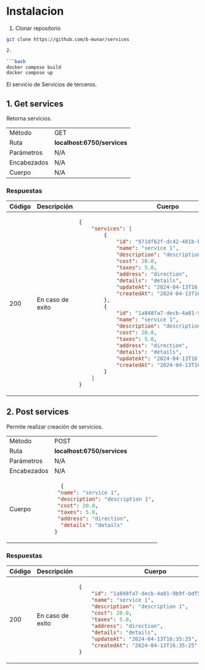 # Instalacion

1. Clonar repositorio

```bash
git clone https://github.com/b-munar/services

2. 

```bash
docker compose build
docker compose up
```


El servicio de Servicios de terceros.

## 1. Get services 

Retorna servicios.

<table>
<tr>
<td> Método </td>
<td> GET </td>
</tr>
<tr>
<td> Ruta </td>
<td> <strong>localhost:6750/services</strong> </td>
</tr>
<tr>
<td> Parámetros </td>
<td> N/A </td>
</tr>
<tr>
<td> Encabezados </td>
<td>N/A</td>
</tr>
<tr>
<td> Cuerpo </td>
<td>N/A</td>
</tr>
</table>

### Respuestas

<table>
<tr>
<th> Código </th>
<th> Descripción </th>
<th> Cuerpo </th>
</tr>
<tbody>
<td> 200 </td>
<td>En caso de exito</td>
<td>

```json
{
    "services": [
        {
            "id": "971df62f-dc42-481b-b320-2d090ef5aaa1",
            "name": "service 1",
            "description": "description 1",
            "cost": 20.0,
            "taxes": 5.0,
            "address": "direction",
            "details": "details",
            "updateAt": "2024-04-13T16:33:15",
            "createdAt": "2024-04-13T16:33:15"
        },
        {
            "id": "1a848fa7-decb-4a81-9b9f-bdf5d5a39a30",
            "name": "service 1",
            "description": "description 1",
            "cost": 20.0,
            "taxes": 5.0,
            "address": "direction",
            "details": "details",
            "updateAt": "2024-04-13T16:35:25",
            "createdAt": "2024-04-13T16:35:25"
        }
    ]
}
```
</td>
</tr>
</tbody>
</table>

## 2. Post services 

Permite realizar creación de servicios.

<table>
<tr>
<td> Método </td>
<td> POST </td>
</tr>
<tr>
<td> Ruta </td>
<td> <strong>localhost:6750/services</strong> </td>
</tr>
<tr>
<td> Parámetros </td>
<td> N/A </td>
</tr>
<tr>
<td> Encabezados </td>
<td>N/A</td>
</tr>
<tr>
<td> Cuerpo </td>
<td>

```json
  {
 "name": "service 1",
 "description": "description 1",
 "cost": 20.0,
 "taxes": 5.0,
 "address": "direction",
  "details": "details"
}
  ```
</td>
</tr>
</table>

### Respuestas

<table>
<tr>
<th> Código </th>
<th> Descripción </th>
<th> Cuerpo </th>
</tr>
<tbody>
<td> 200 </td>
<td>En caso de exito</td>
<td>

```json
{
    "id": "1a848fa7-decb-4a81-9b9f-bdf5d5a39a30",
    "name": "service 1",
    "description": "description 1",
    "cost": 20.0,
    "taxes": 5.0,
    "address": "direction",
    "details": "details",
    "updateAt": "2024-04-13T16:35:25",
    "createdAt": "2024-04-13T16:35:25"
}
```
</td>
</tr>
</tbody>
</table>